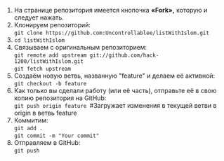 <ol>
<li>На странице репозитория имеется кнопочка <strong>«Fork»,</strong> которую и следует нажать.</li>
<li>Клонируем репозиторий:<br><code>git clone https://github.com:Uncontrollablee/listWithIslom.git</code></li>
<li><code>cd listWithIslom</code></li>

<li>Связываем с оригинальным репозиторием: <br><code>git remote add upstream git://github.com/hack-1200/listWithIslom.git</code><br><code>git fetch upstream</code></li>
<li>Создаём новую ветвь, названную "feature" и делаем её активной:<br><code>git checkout -b feature</code></li>
<li>Как только вы сделали работу (или её часть), отправьте её в свою копию репозитория на GitHub:<br><code>git push origin feature </code>#Загружает изменения в текущей ветви в origin в ветвь feature</li>
<li>Коммитим: <br><code>git add .</code><br><code>git commit -m "Your commit"</code></li>
<li>Отправляем в GitHub: <br><code>git push</code></li>


</ol>